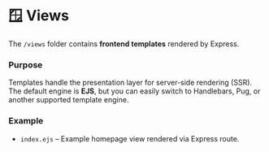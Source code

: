 # 🪟 Views

The `/views` folder contains **frontend templates** rendered by Express.

### Purpose
Templates handle the presentation layer for server-side rendering (SSR).  
The default engine is **EJS**, but you can easily switch to Handlebars, Pug, or another supported template engine.

### Example
- `index.ejs` – Example homepage view rendered via Express route.
